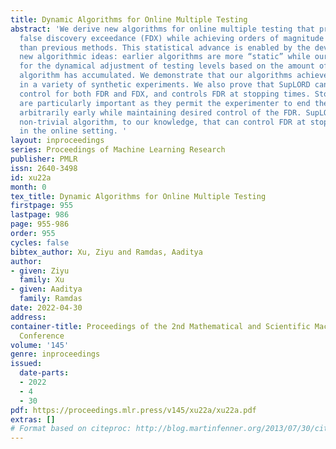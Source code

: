 ```yaml
---
title: Dynamic Algorithms for Online Multiple Testing
abstract: 'We derive new algorithms for online multiple testing that provably control
  false discovery exceedance (FDX) while achieving orders of magnitude more power
  than previous methods. This statistical advance is enabled by the development of
  new algorithmic ideas: earlier algorithms are more “static” while our new ones allow
  for the dynamical adjustment of testing levels based on the amount of wealth the
  algorithm has accumulated. We demonstrate that our algorithms achieve higher power
  in a variety of synthetic experiments. We also prove that SupLORD can provide error
  control for both FDR and FDX, and controls FDR at stopping times. Stopping times
  are particularly important as they permit the experimenter to end the experiment
  arbitrarily early while maintaining desired control of the FDR. SupLORD is the first
  non-trivial algorithm, to our knowledge, that can control FDR at stopping times
  in the online setting. '
layout: inproceedings
series: Proceedings of Machine Learning Research
publisher: PMLR
issn: 2640-3498
id: xu22a
month: 0
tex_title: Dynamic Algorithms for Online Multiple Testing
firstpage: 955
lastpage: 986
page: 955-986
order: 955
cycles: false
bibtex_author: Xu, Ziyu and Ramdas, Aaditya
author:
- given: Ziyu
  family: Xu
- given: Aaditya
  family: Ramdas
date: 2022-04-30
address:
container-title: Proceedings of the 2nd Mathematical and Scientific Machine Learning
  Conference
volume: '145'
genre: inproceedings
issued:
  date-parts:
  - 2022
  - 4
  - 30
pdf: https://proceedings.mlr.press/v145/xu22a/xu22a.pdf
extras: []
# Format based on citeproc: http://blog.martinfenner.org/2013/07/30/citeproc-yaml-for-bibliographies/
---
```

